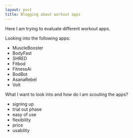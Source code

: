 ```yaml
---
layout: post
title: Blogging about workout apps
---
```


Here I am trying to evaluate different workout apps.


Looking into the following apps:
- MuscleBooster
- BodyFast
- SHRED
- Fitbod
- FitnessAi
- BodBot
- AsanaRebel
- Volt

What I want to look into and how do I am scouting the apps?
- signing up
- trial out phase
- easy of use
- flexibility
- price
- usability
